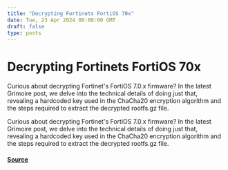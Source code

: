 ```yaml
---
title: "Decrypting Fortinets FortiOS 70x"
date: Tue, 23 Apr 2024 00:00:00 GMT
draft: false
type: posts
---
```

# Decrypting Fortinets FortiOS 70x





Curious about decrypting Fortinet's FortiOS 7.0.x firmware? In the latest Grimoire post, we delve into the technical details of doing just that, revealing a hardcoded key used in the ChaCha20 encryption algorithm and the steps required to extract the decrypted rootfs.gz file.

Curious about decrypting Fortinet's FortiOS 7.0.x firmware? In the latest Grimoire post, we delve into the technical details of doing just that, revealing a hardcoded key used in the ChaCha20 encryption algorithm and the steps required to extract the decrypted rootfs.gz file.

#### [Source](https://www.greynoise.io/blog/decrypting-fortinets-fortios-7-0-x)

